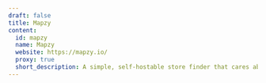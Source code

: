 ```yaml
---
draft: false
title: Mapzy
content:
  id: mapzy
  name: Mapzy
  website: https://mapzy.io/
  proxy: true
  short_description: A simple, self-hostable store finder that cares about your privacy.
---
```

